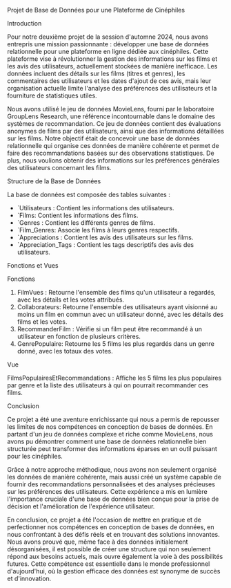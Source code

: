 Projet de Base de Données pour une Plateforme de Cinéphiles 

Introduction

Pour notre deuxième projet de la session d'automne 2024, nous avons entrepris une mission passionnante : développer une base de données relationnelle pour une plateforme en ligne dédiée aux cinéphiles. Cette plateforme vise à révolutionner la gestion des informations sur les films et les avis des utilisateurs, actuellement stockées de manière inefficace. Les données incluent des détails sur les films (titres et genres), les commentaires des utilisateurs et les dates d'ajout de ces avis, mais leur organisation actuelle limite l'analyse des préférences des utilisateurs et la fourniture de statistiques utiles.

Nous avons utilisé le jeu de données MovieLens, fourni par le laboratoire GroupLens Research, une référence incontournable dans le domaine des systèmes de recommandation. Ce jeu de données contient des évaluations anonymes de films par des utilisateurs, ainsi que des informations détaillées sur les films. Notre objectif était de concevoir une base de données relationnelle qui organise ces données de manière cohérente et permet de faire des recommandations basées sur des observations statistiques. De plus, nous voulions obtenir des informations sur les préférences générales des utilisateurs concernant les films.


Structure de la Base de Données

La base de données est composée des tables suivantes :
- `Utilisateurs : Contient les informations des utilisateurs.
- `Films: Contient les informations des films.
- `Genres : Contient les différents genres de films.
- `Film_Genres: Associe les films à leurs genres respectifs.
- `Appreciations : Contient les avis des utilisateurs sur les films.
- `Appreciation_Tags : Contient les tags descriptifs des avis des utilisateurs.

Fonctions et Vues

Fonctions

1. FilmVues : Retourne l'ensemble des films qu'un utilisateur a regardés, avec les détails et les votes attribués.
2. Collaborateurs: Retourne l'ensemble des utilisateurs ayant visionné au moins un film en commun avec un utilisateur donné, avec les détails des films et les votes.
3. RecommanderFilm : Vérifie si un film peut être recommandé à un utilisateur en fonction de plusieurs critères.
4. GenrePopulaire: Retourne les 5 films les plus regardés dans un genre donné, avec les totaux des votes.

Vue

FilmsPopulairesEtRecommandations : Affiche les 5 films les plus populaires par genre et la liste des utilisateurs à qui on pourrait recommander ces films.

Conclusion

Ce projet a été une aventure enrichissante qui nous a permis de repousser les limites de nos compétences en conception de bases de données. En partant d'un jeu de données complexe et riche comme MovieLens, nous avons pu démontrer comment une base de données relationnelle bien structurée peut transformer des informations éparses en un outil puissant pour les cinéphiles.

Grâce à notre approche méthodique, nous avons non seulement organisé les données de manière cohérente, mais aussi créé un système capable de fournir des recommandations personnalisées et des analyses précieuses sur les préférences des utilisateurs. Cette expérience a mis en lumière l'importance cruciale d'une base de données bien conçue pour la prise de décision et l'amélioration de l'expérience utilisateur.

En conclusion, ce projet a été l'occasion de mettre en pratique et de perfectionner nos compétences en conception de bases de données, en nous confrontant à des défis réels et en trouvant des solutions innovantes. Nous avons prouvé que, même face à des données initialement désorganisées, il est possible de créer une structure qui non seulement répond aux besoins actuels, mais ouvre également la voie à des possibilités futures. Cette compétence est essentielle dans le monde professionnel d'aujourd'hui, où la gestion efficace des données est synonyme de succès et d'innovation.
